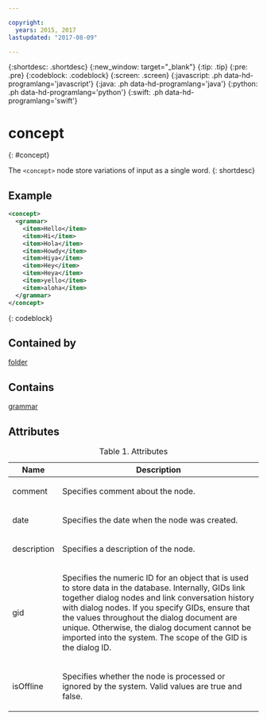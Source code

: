 ```yaml
---

copyright:
  years: 2015, 2017
lastupdated: "2017-08-09"

---
```


{:shortdesc: .shortdesc}
{:new_window: target="_blank"}
{:tip: .tip}
{:pre: .pre}
{:codeblock: .codeblock}
{:screen: .screen}
{:javascript: .ph data-hd-programlang='javascript'}
{:java: .ph data-hd-programlang='java'}
{:python: .ph data-hd-programlang='python'}
{:swift: .ph data-hd-programlang='swift'}

# concept
{: #concept}

The `<concept>` node store variations of input as a single word.
{: shortdesc}

## Example

```xml
<concept>
  <grammar>
    <item>Hello</item>
    <item>Hi</item>
    <item>Hola</item>
    <item>Howdy</item>
    <item>Hiya</item>
    <item>Hey</item>
    <item>Heya</item>
    <item>yello</item>
    <item>aloha</item>
  </grammar>
</concept>
```
{: codeblock}

## Contained by

[folder](/docs/services/dialog/folder.html)

## Contains

[grammar](/docs/services/dialog/grammar.html)

## Attributes

<table>
<caption>Table 1. Attributes</caption>
<thead><tr><th>Name</th>
<th>Description</th>
</tr>
</thead>
<tbody><tr><td><p>
comment
</p></td>
<td><p>
Specifies comment about the node.
</p></td>
</tr>
<tr><td><p>
date
</p></td>
<td><p>
Specifies the date when the node was created.
</p></td>
</tr>
<tr><td><p>
description
</p></td>
<td><p>
Specifies a description of the node.
</p></td>
</tr>
<tr><td><p>
gid
</p></td>
<td><p>
Specifies the numeric ID for an
object that is used to store data in the database. Internally, GIDs
link together dialog nodes and link conversation history with dialog
nodes. If you specify GIDs, ensure that the values throughout the
dialog document are unique. Otherwise, the dialog document cannot
be imported into the system. The scope of the GID is the dialog ID.
</p></td>
</tr>
<tr><td><p>
isOffline
</p></td>
<td><p>
Specifies whether the node is processed
or ignored by the system. Valid values are true and false.
</p></td>
</tr>
</tbody>
</table>
